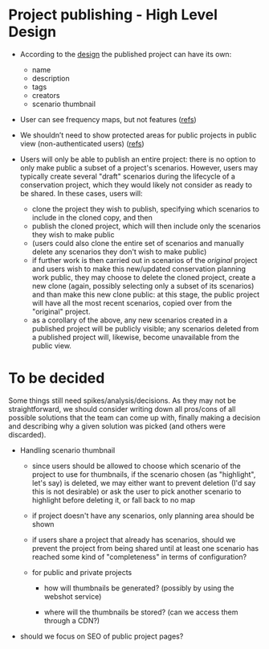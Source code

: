# Project publishing - High Level Design

* According to the
  [design](https://www.figma.com/file/p2R8McgbBALAQcdhcklTjq/Marxan-Visual_V03?node-id=7721%3A10470)
  the published project can have its own:

	* name
	* description
	* tags
	* creators
	* scenario thumbnail

* User can see frequency maps, but not features
  ([refs](https://vizzuality.atlassian.net/browse/MARXAN-864?focusedCommentId=13137))

* We shouldn’t need to show protected areas for public projects in public view
  (non-authenticated users)
  ([refs](https://vizzuality.atlassian.net/browse/MARXAN-863?focusedCommentId=13138))

* Users will only be able to publish an entire project: there is no option to
  only make public a subset of a project's scenarios. However, users may
  typically create several "draft" scenarios during the lifecycle of a
  conservation project, which they would likely not consider as ready to be
  shared. In these cases, users will:
  * clone the project they wish to publish, specifying which scenarios to
    include in the cloned copy, and then
  * publish the cloned project, which will then include only the scenarios they
    wish to make public
  * (users could also clone the entire set of scenarios and manually delete any
    scenarios they don't wish to make public)
  * if further work is then carried out in scenarios of the _original_ project
    and users wish to make this new/updated conservation planning work public,
    they may choose to delete the cloned project, create a new clone (again,
	possibly selecting only a subset of its scenarios) and than make this new
	clone public: at this stage, the public project will have all the most
	recent scenarios, copied over from the "original" project.
  * as a corollary of the above, any new scenarios created in a published
    project will be publicly visible; any scenarios deleted from a published
    project will, likewise, become unavailable from the public view.
# To be decided

Some things still need spikes/analysis/decisions. As they may not be
straightforward, we should consider writing down all pros/cons of all possible
solutions that the team can come up with, finally making a decision and
describing why a given solution was picked (and others were discarded).

* Handling scenario thumbnail

	* since users should be allowed to choose which scenario of the project to
	  use for thumbnails, if the scenario chosen (as "highlight", let's say) is
	  deleted, we may either want to prevent deletion (I'd say this is not
	  desirable) or ask the user to pick another scenario to highlight before
	  deleting it, or fall back to no map

	* if project doesn't have any scenarios, only planning area should be shown

	* if users share a project that already has scenarios, should we prevent the
	  project from being shared until at least one scenario has reached some
	  kind of "completeness" in terms of configuration?

	* for public and private projects

		* how will thumbnails be generated? (possibly by using the webshot
		  service)

		* where will the thumbnails be stored? (can we access them through a
		CDN?)

* should we focus on SEO of public project pages?
